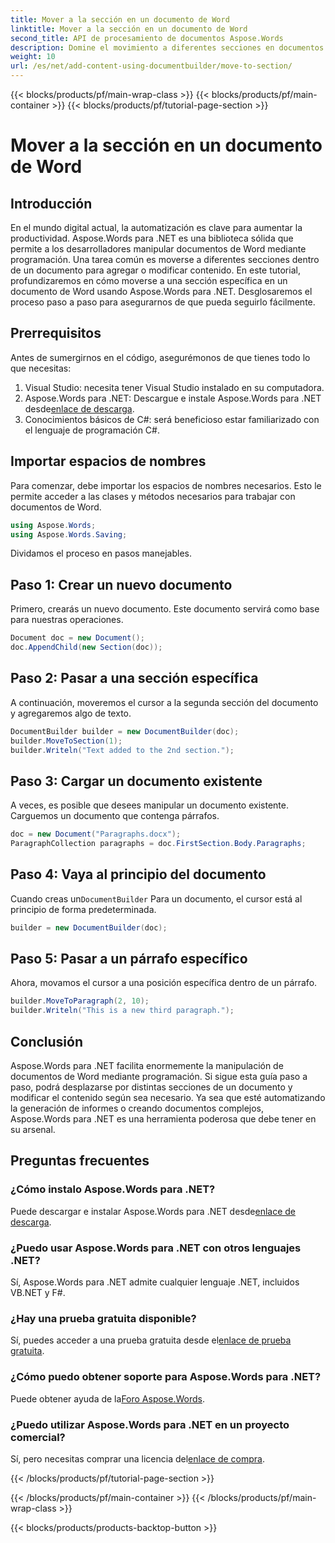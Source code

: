 ```yaml
---
title: Mover a la sección en un documento de Word
linktitle: Mover a la sección en un documento de Word
second_title: API de procesamiento de documentos Aspose.Words
description: Domine el movimiento a diferentes secciones en documentos de Word usando Aspose.Words para .NET con nuestra guía detallada paso a paso.
weight: 10
url: /es/net/add-content-using-documentbuilder/move-to-section/
---
```


{{< blocks/products/pf/main-wrap-class >}}
{{< blocks/products/pf/main-container >}}
{{< blocks/products/pf/tutorial-page-section >}}

# Mover a la sección en un documento de Word

## Introducción

En el mundo digital actual, la automatización es clave para aumentar la productividad. Aspose.Words para .NET es una biblioteca sólida que permite a los desarrolladores manipular documentos de Word mediante programación. Una tarea común es moverse a diferentes secciones dentro de un documento para agregar o modificar contenido. En este tutorial, profundizaremos en cómo moverse a una sección específica en un documento de Word usando Aspose.Words para .NET. Desglosaremos el proceso paso a paso para asegurarnos de que pueda seguirlo fácilmente.

## Prerrequisitos

Antes de sumergirnos en el código, asegurémonos de que tienes todo lo que necesitas:

1. Visual Studio: necesita tener Visual Studio instalado en su computadora.
2.  Aspose.Words para .NET: Descargue e instale Aspose.Words para .NET desde[enlace de descarga](https://releases.aspose.com/words/net/).
3. Conocimientos básicos de C#: será beneficioso estar familiarizado con el lenguaje de programación C#.

## Importar espacios de nombres

Para comenzar, debe importar los espacios de nombres necesarios. Esto le permite acceder a las clases y métodos necesarios para trabajar con documentos de Word.

```csharp
using Aspose.Words;
using Aspose.Words.Saving;
```

Dividamos el proceso en pasos manejables.

## Paso 1: Crear un nuevo documento

Primero, crearás un nuevo documento. Este documento servirá como base para nuestras operaciones.

```csharp
Document doc = new Document();
doc.AppendChild(new Section(doc));
```

## Paso 2: Pasar a una sección específica

A continuación, moveremos el cursor a la segunda sección del documento y agregaremos algo de texto.

```csharp
DocumentBuilder builder = new DocumentBuilder(doc);
builder.MoveToSection(1);
builder.Writeln("Text added to the 2nd section.");
```

## Paso 3: Cargar un documento existente

A veces, es posible que desees manipular un documento existente. Carguemos un documento que contenga párrafos.

```csharp
doc = new Document("Paragraphs.docx");
ParagraphCollection paragraphs = doc.FirstSection.Body.Paragraphs;
```

## Paso 4: Vaya al principio del documento

Cuando creas un`DocumentBuilder` Para un documento, el cursor está al principio de forma predeterminada.

```csharp
builder = new DocumentBuilder(doc);
```

## Paso 5: Pasar a un párrafo específico

Ahora, movamos el cursor a una posición específica dentro de un párrafo.

```csharp
builder.MoveToParagraph(2, 10);
builder.Writeln("This is a new third paragraph.");
```

## Conclusión

Aspose.Words para .NET facilita enormemente la manipulación de documentos de Word mediante programación. Si sigue esta guía paso a paso, podrá desplazarse por distintas secciones de un documento y modificar el contenido según sea necesario. Ya sea que esté automatizando la generación de informes o creando documentos complejos, Aspose.Words para .NET es una herramienta poderosa que debe tener en su arsenal.

## Preguntas frecuentes

### ¿Cómo instalo Aspose.Words para .NET?
 Puede descargar e instalar Aspose.Words para .NET desde[enlace de descarga](https://releases.aspose.com/words/net/).

### ¿Puedo usar Aspose.Words para .NET con otros lenguajes .NET?
Sí, Aspose.Words para .NET admite cualquier lenguaje .NET, incluidos VB.NET y F#.

### ¿Hay una prueba gratuita disponible?
 Sí, puedes acceder a una prueba gratuita desde el[enlace de prueba gratuita](https://releases.aspose.com/).

### ¿Cómo puedo obtener soporte para Aspose.Words para .NET?
 Puede obtener ayuda de la[Foro Aspose.Words](https://forum.aspose.com/c/words/8).

### ¿Puedo utilizar Aspose.Words para .NET en un proyecto comercial?
 Sí, pero necesitas comprar una licencia del[enlace de compra](https://purchase.aspose.com/buy).

{{< /blocks/products/pf/tutorial-page-section >}}

{{< /blocks/products/pf/main-container >}}
{{< /blocks/products/pf/main-wrap-class >}}

{{< blocks/products/products-backtop-button >}}
